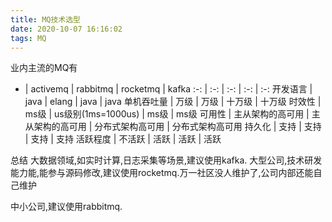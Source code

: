 ```yaml
---
title: MQ技术选型
date: 2020-10-07 16:16:02
tags: MQ
---
```


业内主流的MQ有 



- | activemq | rabbitmq | rocketmq | kafka 
:-: | :-: | :-: | :-: | :-: 
开发语言 | java | elang | java | java 
单机吞吐量 | 万级 | 万级 | 十万级 | 十万级 
时效性 | ms级 | us级别(1ms=1000us) | ms级 | ms级 
可用性 | 主从架构的高可用 | 主从架构的高可用 | 分布式架构高可用 | 分布式架构高可用 
持久化 | 支持 | 支持 | 支持 | 支持 
活跃程度 | 不活跃 | 活跃 | 活跃 | 活跃 


总结
大数据领域,如实时计算,日志采集等场景,建议使用kafka.
大型公司,技术研发能力能,能参与源码修改,建议使用rocketmq.万一社区没人维护了,公司内部还能自己维护

中小公司,建议使用rabbitmq.
